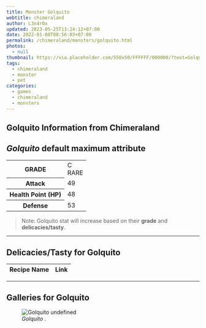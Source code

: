 ```yaml
---
title: Monster Golquito
webtitle: chimeraland
author: L3n4r0x
updated: 2023-05-25T13:24:12+07:00
date: 2022-01-08T08:56:03+07:00
permalink: /chimeraland/monsters/golquito.html
photos:
  - null
thumbnail: https://via.placeholder.com/550x50/FFFFFF/000000/?text=Golquito
tags:
  - chimeraland
  - monster
  - pet
categories:
  - games
  - chimeraland
  - monsters
---
```


<link
  rel="stylesheet"
  href="https://rawcdn.githack.com/dimaslanjaka/Web-Manajemen/870a349/css/bootstrap-5-3-0-alpha3-wrapper.css"
/>
<section id="bootstrap-wrapper">
  <div data-bs-theme="dark">
    <h2>Golquito Information from Chimeraland</h2>
    <h2 id="attribute"><i>Golquito</i> default maximum attribute</h2>
    <div class="row">
      <div class="col mb-2">
        <div class="card">
          <div class="card-body">
            <table>
              <tr>
                <th>GRADE</th>
                <td>C <br /><span class="text-primary">RARE</span></td>
              </tr>
              <tr>
                <th>Attack</th>
                <td>49</td>
              </tr>
              <tr>
                <th>Health Point (HP)</th>
                <td>48</td>
              </tr>
              <tr>
                <th>Defense</th>
                <td>53</td>
              </tr>
            </table>
          </div>
        </div>
      </div>
    </div>
    <blockquote class="bd-callout bd-callout-warning">
      Note: Golquito stat will increase based on their <b>grade</b> and
      <b>delicacies/tasty</b>.
    </blockquote>
    <hr />
    <h2 id="delicacies">Delicacies/Tasty for Golquito</h2>
    <div class="card">
      <div class="card-body">
        <div class="table-responsive">
          <table class="table table-striped">
            <thead>
              <tr>
                <th>Recipe Name</th>
                <th>Link</th>
              </tr>
            </thead>
            <tbody></tbody>
          </table>
        </div>
      </div>
    </div>
    <hr />
    <div id="gallery">
      <h2>Galleries for Golquito</h2>
      <div class="row">
        <div class="col-lg-6 col-12">
          <figure>
            <img
              src="https://www.webmanajemen.com/undefined"
              alt="Golquito undefined"
            />
            <figcaption style="word-wrap: break-word">
              <i>Golquito</i> .
            </figcaption>
          </figure>
        </div>
      </div>
    </div>
  </div>
</section>